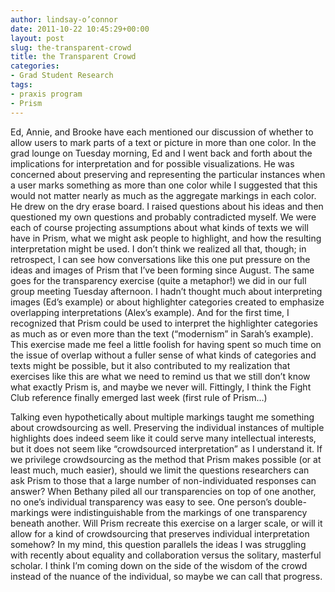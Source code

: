 ```yaml
---
author: lindsay-o’connor
date: 2011-10-22 10:45:29+00:00
layout: post
slug: the-transparent-crowd
title: the Transparent Crowd
categories:
- Grad Student Research
tags:
- praxis program
- Prism
---
```


Ed, Annie, and Brooke have each mentioned our discussion of whether to allow users to mark parts of a text or picture in more than one color. In the grad lounge on Tuesday morning, Ed and I went back and forth about the implications for interpretation and for possible visualizations. He was concerned about preserving and representing the particular instances when a user marks something as more than one color while I suggested that this would not matter nearly as much as the aggregate markings in each color. He drew on the dry erase board. I raised questions about his ideas and then questioned my own questions and probably contradicted myself. We were each of course projecting assumptions about what kinds of texts we will have in Prism, what we might ask people to highlight, and how the resulting interpretation might be used. I don’t think we realized all that, though; in retrospect, I can see how conversations like this one put pressure on the ideas and images of Prism that I’ve been forming since August. The same goes for the transparency exercise (quite a metaphor!) we did in our full group meeting Tuesday afternoon. I hadn’t thought much about interpreting images (Ed’s example) or about highlighter categories created to emphasize overlapping interpretations (Alex’s example). And for the first time, I recognized that Prism could be used to interpret the highlighter categories as much as or even more than the text (“modernism” in Sarah’s example). This exercise made me feel a little foolish for having spent so much time on the issue of overlap without a fuller sense of what kinds of categories and texts might be possible, but it also contributed to my realization that exercises like this are what we need to remind us that we still don’t know what exactly Prism is, and maybe we never will. Fittingly, I think the Fight Club reference finally emerged last week (first rule of Prism…)

Talking even hypothetically about multiple markings taught me something about crowdsourcing as well. Preserving the individual instances of multiple highlights does indeed seem like it could serve many intellectual interests, but it does not seem like “crowdsourced interpretation” as I understand it. If we privilege crowdsourcing as the method that Prism makes possible (or at least much, much easier), should we limit the questions researchers can ask Prism to those that a large number of non-individuated responses can answer? When Bethany piled all our transparencies on top of one another, no one’s individual transparency was easy to see. One person’s double-markings were indistinguishable from the markings of one transparency beneath another. Will Prism recreate this exercise on a larger scale, or will it allow for a kind of crowdsourcing that preserves individual interpretation somehow? In my mind, this question parallels the ideas I was struggling with recently about equality and collaboration versus the solitary, masterful scholar. I think I’m coming down on the side of the wisdom of the crowd instead of the nuance of the individual, so maybe we can call that progress.
